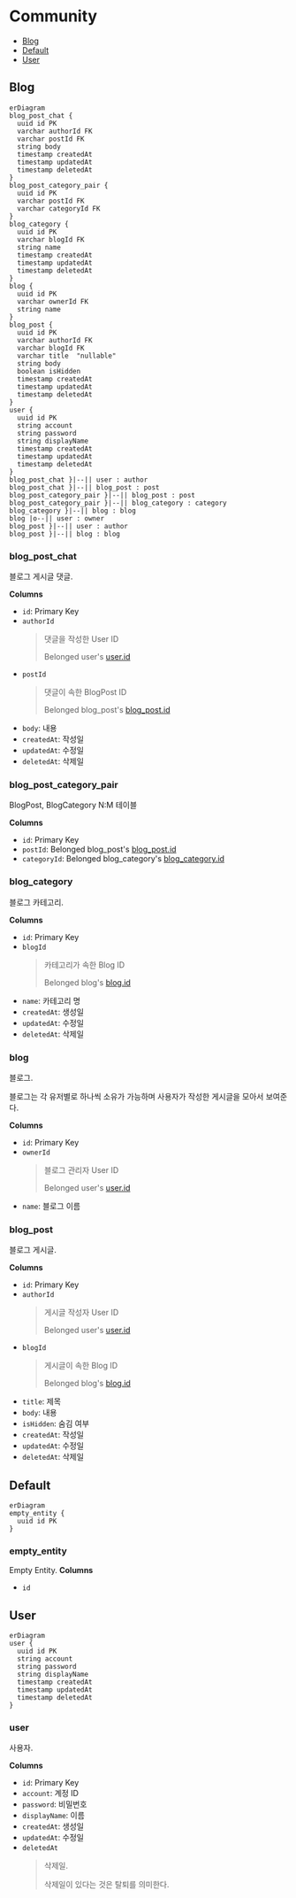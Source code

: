 # Community

- [Blog](#Blog)
- [Default](#Default)
- [User](#User)

## Blog
```mermaid
erDiagram
blog_post_chat {
  uuid id PK 
  varchar authorId FK 
  varchar postId FK 
  string body  
  timestamp createdAt  
  timestamp updatedAt  
  timestamp deletedAt  
}
blog_post_category_pair {
  uuid id PK 
  varchar postId FK 
  varchar categoryId FK 
}
blog_category {
  uuid id PK 
  varchar blogId FK 
  string name  
  timestamp createdAt  
  timestamp updatedAt  
  timestamp deletedAt  
}
blog {
  uuid id PK 
  varchar ownerId FK 
  string name  
}
blog_post {
  uuid id PK 
  varchar authorId FK 
  varchar blogId FK 
  varchar title  "nullable"
  string body  
  boolean isHidden  
  timestamp createdAt  
  timestamp updatedAt  
  timestamp deletedAt  
}
user {
  uuid id PK 
  string account  
  string password  
  string displayName  
  timestamp createdAt  
  timestamp updatedAt  
  timestamp deletedAt  
}
blog_post_chat }|--|| user : author
blog_post_chat }|--|| blog_post : post
blog_post_category_pair }|--|| blog_post : post
blog_post_category_pair }|--|| blog_category : category
blog_category }|--|| blog : blog
blog |o--|| user : owner
blog_post }|--|| user : author
blog_post }|--|| blog : blog
```
### blog_post_chat
블로그 게시글 댓글.

**Columns**
- `id`: Primary Key
- `authorId`
  > 댓글을 작성한 User ID
  > 
  > Belonged user's [user.id](#user)
- `postId`
  > 댓글이 속한 BlogPost ID
  > 
  > Belonged blog_post's [blog_post.id](#blog_post)
- `body`: 내용
- `createdAt`: 작성일
- `updatedAt`: 수정일
- `deletedAt`: 삭제일

### blog_post_category_pair
BlogPost, BlogCategory N:M 테이블

**Columns**
- `id`: Primary Key
- `postId`: Belonged blog_post's [blog_post.id](#blog_post)
- `categoryId`: Belonged blog_category's [blog_category.id](#blog_category)

### blog_category
블로그 카테고리.

**Columns**
- `id`: Primary Key
- `blogId`
  > 카테고리가 속한 Blog ID
  > 
  > Belonged blog's [blog.id](#blog)
- `name`: 카테고리 명
- `createdAt`: 생성일
- `updatedAt`: 수정일
- `deletedAt`: 삭제일

### blog
블로그.

블로그는 각 유저별로 하나씩 소유가 가능하며
사용자가 작성한 게시글을 모아서 보여준다.

**Columns**
- `id`: Primary Key
- `ownerId`
  > 블로그 관리자 User ID
  > 
  > Belonged user's [user.id](#user)
- `name`: 블로그 이름

### blog_post
블로그 게시글.

**Columns**
- `id`: Primary Key
- `authorId`
  > 게시글 작성자 User ID
  > 
  > Belonged user's [user.id](#user)
- `blogId`
  > 게시글이 속한 Blog ID
  > 
  > Belonged blog's [blog.id](#blog)
- `title`: 제목
- `body`: 내용
- `isHidden`: 숨김 여부
- `createdAt`: 작성일
- `updatedAt`: 수정일
- `deletedAt`: 삭제일

## Default
```mermaid
erDiagram
empty_entity {
  uuid id PK 
}
```
### empty_entity
Empty Entity.
**Columns**
- `id`

## User
```mermaid
erDiagram
user {
  uuid id PK 
  string account  
  string password  
  string displayName  
  timestamp createdAt  
  timestamp updatedAt  
  timestamp deletedAt  
}
```
### user
사용자.

**Columns**
- `id`: Primary Key
- `account`: 계정 ID
- `password`: 비밀번호
- `displayName`: 이름
- `createdAt`: 생성일
- `updatedAt`: 수정일
- `deletedAt`
  > 삭제일.
  > 
  > 삭제일이 있다는 것은 탈퇴를 의미한다.

